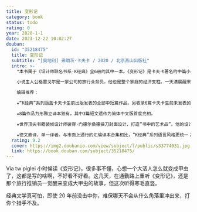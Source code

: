 ```yaml
---
title: 变形记
category: book
status: todo
rating: 0
year: 2020-1-1
date: 2023-12-22 10:02:27
douban:
  id: "35218475"
  title: 变形记
  subtitle: "[奥地利] 弗朗茨·卡夫卡 / 2020 / 北京燕山出版社"
  intro: >-
    "本书属于《设计师联名书系·K经典》全6册的其中一本。《变形记》是卡夫卡著名的中篇小说，完成于1912年，1915年出版面市。

    小说主人公格雷戈尔是一家公司的旅行业务员，他也是整个家庭的经济支柱。一天清晨醒来时，格雷戈尔变成了甲虫，自此他不仅丧失了生活和工作能力，还被视为家庭的负担和丑闻。父母、妹妹对他的态度骤然反转，由尊敬到嫌恶，露出一张张冷漠的嘴脸。最后，格雷戈尔在饥饿中孤独死去。"

    编辑推荐：

    ★“K经典”系列涵盖卡夫卡生前出版发表的全部中短篇作品。另收录6篇卡夫卡生前未发表的遗作、卡夫卡遗嘱、卡夫卡大事年表。

    ★8篇作品为彤雅立译本独有，其中3篇短文遗作为简体中文版首度亮相。

    ★世界顶尖书籍装帧设计师彼得·门德尔桑德操刀封面设计，打造“书中的艺术品”。他的设计被《华尔街日报》形容是“当代小说封面中最具辨识度与代表性的设计”。“K经典”打破了以往卡夫卡图书的沉重朴素，前卫感十足；抽象的图形，明快的颜色，赋予卡夫卡作品新的生命力。

    ★德文直译，单一译者。与市面上通行的汇编译本合集相比，“K经典”系列语言风格更统一；德文直译，纯粹地还原卡夫卡作品的精髓。
  rating: 9.2
  cover: https://img2.doubanio.com/view/subject/l/public/s33774031.jpg
  link: https://book.douban.com/subject/35218475/
---
```


Via tw piglei 小时候读《变形记》，很多事不懂，心想一个大活人怎么就变成甲虫了，这都是写的啥啊，不好看不好看。这几天，在通勤路上重听《变形记》，还是那个旅行推销员一觉醒来变成大甲虫的故事，但这次听得寒毛直竖。

经典文学真可怕，即使 20 年前没击中你，难保哪天不会从什么角落里冲出来，打你个措手不及。